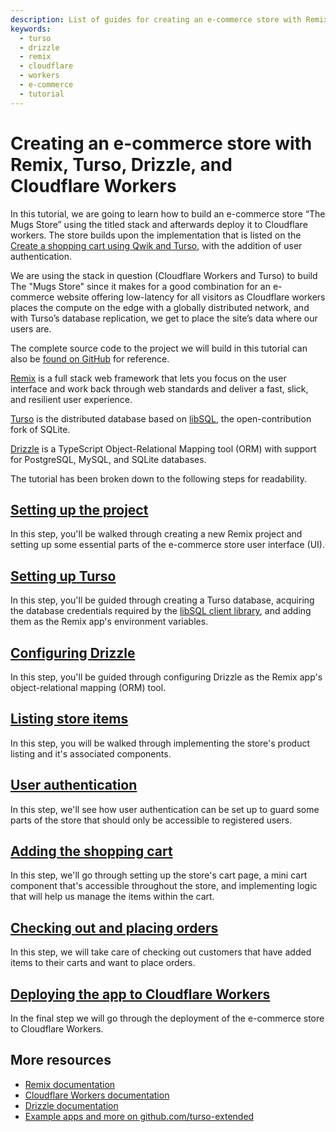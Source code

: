 ```yaml
---
description: List of guides for creating an e-commerce store with Remix, Turso, Drizzle, and deploying it to Cloudflare Workers
keywords:
  - turso
  - drizzle
  - remix
  - cloudflare
  - workers
  - e-commerce
  - tutorial
---
```


# Creating an e-commerce store with Remix, Turso, Drizzle, and Cloudflare Workers

In this tutorial, we are going to learn how to build an e-commerce store “The
Mugs Store” using the titled stack and afterwards deploy it to Cloudflare
workers. The store builds upon the implementation that is listed on the
[Create a shopping cart using Qwik and Turso], with the addition of user
authentication.

We are using the stack in question (Cloudflare Workers and Turso) to build The
"Mugs Store" since it makes for a good combination for an e-commerce website
offering low-latency for all visitors as Cloudflare workers places the compute
on the edge with a globally distributed network, and with Turso’s database
replication, we get to place the site’s data where our users are.

The complete source code to the project we will build in this tutorial can also
be [found on GitHub] for reference.

[Remix] is a full stack web framework that lets you focus on the user interface
and work back through web standards and deliver a fast, slick, and resilient
user experience.

[Turso] is the distributed database based on [libSQL], the open-contribution
fork of SQLite.

[Drizzle] is a TypeScript Object-Relational Mapping tool (ORM) with support for
PostgreSQL, MySQL, and SQLite databases.

The tutorial has been broken down to the following steps for readability.

## [Setting up the project]

In this step, you'll be walked through creating a new Remix project and setting
up some essential parts of the e-commerce store user interface (UI).

## [Setting up Turso]

In this step, you'll be guided through creating a Turso database, acquiring the
database credentials required by the [libSQL client library], and adding them as
the Remix app's environment variables.

## [Configuring Drizzle]

In this step, you'll be guided through configuring Drizzle as the Remix app's
object-relational mapping (ORM) tool.

## [Listing store items]

In this step, you will be walked through implementing the store's product
listing and it's associated components.

## [User authentication]

In this step, we'll see how user authentication can be set up to guard some
parts of the store that should only be accessible to registered users.

## [Adding the shopping cart]

In this step, we'll go through setting up the store's cart page, a mini cart
component that's accessible throughout the store, and implementing logic that
will help us manage the items within the cart.

## [Checking out and placing orders]

In this step, we will take care of checking out customers that have added items
to their carts and want to place orders.

## [Deploying the app to Cloudflare Workers]

In the final step we will go through the deployment of the e-commerce store to
Cloudflare Workers.

## More resources

- [Remix documentation]
- [Cloudflare Workers documentation]
- [Drizzle documentation]
- [Example apps and more on github.com/turso-extended]

[Create a shopping cart using Qwik and Turso]: https://blog.turso.tech/create-a-shopping-cart-using-qwik-and-turso-b51994f6ab73
[found on GitHub]: https://github.com/turso-extended/app-the-mug-store
[Remix]: https://github.com/turso-extended/app-the-mug-store
[Turso]: https://turso.tech
[libSQL]: https://github.com/libsql/libsql#readme
[Drizzle]: https://orm.drizzle.team
[libSQL client library]: https://github.com/libsql/libsql-client-ts
[Setting up the project]: step-01-setting-up-the-project
[Setting up Turso]: step-02-setting-up-turso
[Configuring Drizzle]: step-03-configuring-drizzle
[Listing store items]: step-04-listing-products
[User authentication]: step-05-user-authentication
[Adding the shopping cart]: step-06-shopping-cart
[Checking out and placing orders]: step-07-checking-out
[Deploying the app to Cloudflare Workers]: step-08-deploying-to-cloudflare
[Remix documentation]: https://remix.run/docs/en/1.18.1
[Cloudflare Workers documentation]: https://workers.cloudflare.com/
[Drizzle documentation]: https://orm.drizzle.team/
[Example apps and more on github.com/turso-extended]: https://github.com/turso-extended
